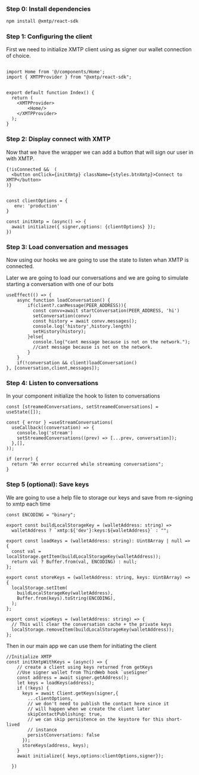 ### Step 0: Install dependencies

```bash
npm install @xmtp/react-sdk
```

### Step 1: Configuring the client

First we need to initialize XMTP client using as signer our wallet connection of choice.


```tsx

import Home from '@/components/Home';
import { XMTPProvider } from "@xmtp/react-sdk";


export default function Index() {
  return (
    <XMTPProvider>
        <Home/>
    </XMTPProvider>
  );
}
```

### Step 2: Display connect with XMTP

Now that we have the wrapper we can add a button that will sign our user in with XMTP.

```tsx
{!isConnected &&  (
  <button onClick={initXmtp} className={styles.btnXmtp}>Connect to XMTP</button>
)}
```
```tsx

const clientOptions = {
   env: 'production'
}

const initXmtp = (async() => {
  await initialize({ signer,options: {clientOptions} });
})
```

### Step 3: Load conversation and messages

Now using our hooks we are going to use the state to listen whan XMTP is connected.

Later we are going to load our conversations and we are going to simulate starting a conversation with one of our bots

```tsx
useEffect(() => {
    async function loadConversation() {
        if(client?.canMessage(PEER_ADDRESS)){
          const convv=await startConversation(PEER_ADDRESS, 'hi')
          setConversation(convv)
          const history = await convv.messages();
          console.log('history',history.length)
          setHistory(history);
        }else{
          console.log("cant message because is not on the network.");
          //cant message because is not on the network.
        }
    }
    if(!conversation && client)loadConversation()
}, [conversation,client,messages]);
```

### Step 4: Listen to conversations

In your component initialize the hook to listen to conversations

```tsx
const [streamedConversations, setStreamedConversations] = useState([]);

const { error } =useStreamConversations(
  useCallback((conversation) => {
    console.log('stream')
    setStreamedConversations((prev) => [...prev, conversation]);
  },[],
));

if (error) {
  return "An error occurred while streaming conversations";
}
```
### Step 5 (optional): Save keys

We are going to use a help file to storage our keys and save from re-signing to xmtp each time 

```tsx
const ENCODING = "binary";

export const buildLocalStorageKey = (walletAddress: string) =>
  walletAddress ? `xmtp:${'dev'}:keys:${walletAddress}` : "";

export const loadKeys = (walletAddress: string): Uint8Array | null => {
  const val = localStorage.getItem(buildLocalStorageKey(walletAddress));
  return val ? Buffer.from(val, ENCODING) : null;
};

export const storeKeys = (walletAddress: string, keys: Uint8Array) => {
  localStorage.setItem(
    buildLocalStorageKey(walletAddress),
    Buffer.from(keys).toString(ENCODING),
  );
};

export const wipeKeys = (walletAddress: string) => {
  // This will clear the conversation cache + the private keys
  localStorage.removeItem(buildLocalStorageKey(walletAddress));
};
```

Then in our main app we can use them for initiating the client

```tsx
//Initialize XMTP
const initXmtpWithKeys = (async() => {
    // create a client using keys returned from getKeys
    //Use signer wallet from ThirdWeb hook `useSigner`
    const address = await signer.getAddress();
    let keys = loadKeys(address);
    if (!keys) {
      keys = await Client.getKeys(signer,{
        ...clientOptions,
        // we don't need to publish the contact here since it
        // will happen when we create the client later
        skipContactPublishing: true,
        // we can skip persistence on the keystore for this short-lived
        // instance
        persistConversations: false
      });
      storeKeys(address, keys);
    }
    await initialize({ keys,options:clientOptions,signer});

  })
```
